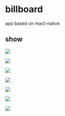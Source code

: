 # billboard
app based on react-native

## show
![](https://github.com/spemed/study_image/blob/master/4011621228921_.pic.jpg)

![](https://github.com/spemed/study_image/blob/master/4021621228985_.pic_hd.jpg)

![](https://github.com/spemed/study_image/blob/master/4011621228921_.pic.jpg)

![](https://github.com/spemed/study_image/blob/master/4031621229018_.pic_hd.jpg)

![](https://github.com/spemed/study_image/blob/master/4041621229043_.pic_hd.jpg)

![](https://github.com/spemed/study_image/blob/master/4051621229093_.pic_hd.jpg)

![](https://github.com/spemed/study_image/blob/master/4071621229160_.pic_hd.jpg)